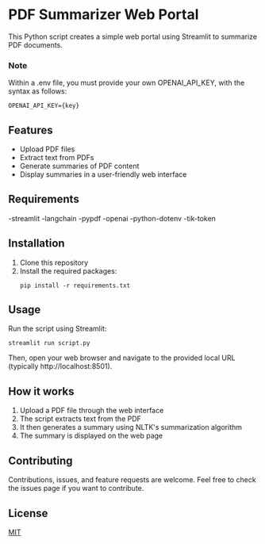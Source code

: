 # PDF Summarizer Web Portal

This Python script creates a simple web portal using Streamlit to summarize PDF documents.

### Note
Within a .env file, you must provide your own OPENAI_API_KEY, with the syntax as follows:
```
OPENAI_API_KEY={key}
```

## Features

- Upload PDF files
- Extract text from PDFs
- Generate summaries of PDF content
- Display summaries in a user-friendly web interface

## Requirements

-streamlit
-langchain
-pypdf
-openai
-python-dotenv
-tik-token

## Installation

1. Clone this repository
2. Install the required packages:
   ```
   pip install -r requirements.txt
   ```

## Usage

Run the script using Streamlit:

```
streamlit run script.py
```

Then, open your web browser and navigate to the provided local URL (typically http://localhost:8501).

## How it works

1. Upload a PDF file through the web interface
2. The script extracts text from the PDF
3. It then generates a summary using NLTK's summarization algorithm
4. The summary is displayed on the web page

## Contributing

Contributions, issues, and feature requests are welcome. Feel free to check the issues page if you want to contribute.

## License

[MIT](https://choosealicense.com/licenses/mit/)
